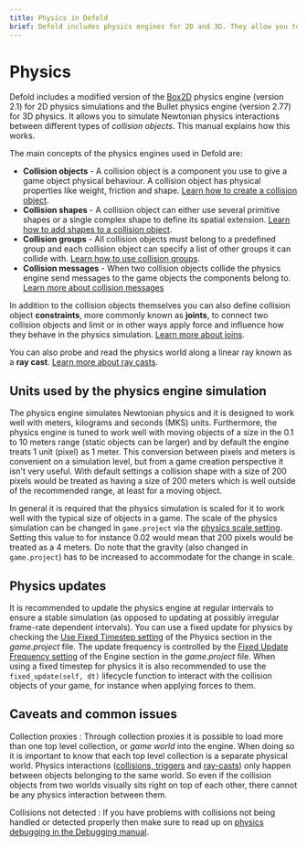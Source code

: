 ```yaml
---
title: Physics in Defold
brief: Defold includes physics engines for 2D and 3D. They allow you to simulate Newtonian physics interactions between different types of collision objects.
---
```


# Physics

Defold includes a modified version of the [Box2D](http://www.box2d.org) physics engine (version 2.1) for 2D physics simulations and the Bullet physics engine (version 2.77) for 3D physics. It allows you to simulate Newtonian physics interactions between different types of _collision objects_. This manual explains how this works.

The main concepts of the physics engines used in Defold are:

* **Collision objects** - A collision object is a component you use to give a game object physical behaviour. A collision object has physical properties like weight, friction and shape. [Learn how to create a collision object](/manuals/physics-objects).
* **Collision shapes** - A collision object can either use several primitive shapes or a single complex shape to define its spatial extension. [Learn how to add shapes to a collision object](/manuals/physics-shapes).
* **Collision groups** - All collision objects must belong to a predefined group and each collision object can specify a list of other groups it can collide with. [Learn how to use collision groups](/manuals/physics-groups).
* **Collision messages** - When two collision objects collide the physics engine send messages to the game objects the components belong to. [Learn more about collision messages](/manuals/physics-messages)

In addition to the collision objects themselves you can also define collision object **constraints**, more commonly known as **joints**, to connect two collision objects and limit or in other ways apply force and influence how they behave in the physics simulation. [Learn more about joins](/manuals/physics-joints).

You can also probe and read the physics world along a linear ray known as a **ray cast**. [Learn more about ray casts](/manuals/physics-ray-casts).


## Units used by the physics engine simulation

The physics engine simulates Newtonian physics and it is designed to work well with meters, kilograms and seconds (MKS) units. Furthermore, the physics engine is tuned to work well with moving objects of a size in the 0.1 to 10 meters range (static objects can be larger) and by default the engine treats 1 unit (pixel) as 1 meter. This conversion between pixels and meters is convenient on a simulation level, but from a game creation perspective it isn't very useful. With default settings a collision shape with a size of 200 pixels would be treated as having a size of 200 meters which is well outside of the recommended range, at least for a moving object.

In general it is required that the physics simulation is scaled for it to work well with the typical size of objects in a game. The scale of the physics simulation can be changed in `game.project` via the [physics scale setting](/manuals/project-settings/#physics). Setting this value to for instance 0.02 would mean that 200 pixels would be treated as a 4 meters. Do note that the gravity (also changed in `game.project`) has to be increased to accommodate for the change in scale.


## Physics updates

It is recommended to update the physics engine at regular intervals to ensure a stable simulation (as opposed to updating at possibly irregular frame-rate dependent intervals). You can use a fixed update for physics by checking the [Use Fixed Timestep setting](/manuals/project-settings/#physics) of the Physics section in the *game.project* file. The update frequency is controlled by the [Fixed Update Frequency setting](/manuals/project-settings/#engine) of the Engine section in the *game.project* file. When using a fixed timestep for physics it is also recommended to use the `fixed_update(self, dt)` lifecycle function to interact with the collision objects of your game, for instance when applying forces to them.


## Caveats and common issues

Collection proxies
: Through collection proxies it is possible to load more than one top level collection, or *game world* into the engine. When doing so it is important to know that each top level collection is a separate physical world. Physics interactions ([collisions, triggers](/manuals/physics-messages) and [ray-casts](/manuals/physics-ray-casts)) only happen between objects belonging to the same world. So even if the collision objects from two worlds visually sits right on top of each other, there cannot be any physics interaction between them.

Collisions not detected
: If you have problems with collisions not being handled or detected properly then make sure to read up on [physics debugging in the Debugging manual](/manuals/debugging/#debugging-problems-with-physics).
